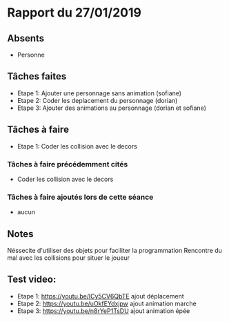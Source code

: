 # Rapport du 27/01/2019
## Absents
- Personne
## Tâches faites
- Etape 1: Ajouter une personnage sans animation (sofiane)
- Etape 2: Coder les deplacement du personnage (dorian)
- Etape 3: Ajouter des animations au personnage (dorian et sofiane)

## Tâches à faire
- Etape 1: Coder les collision avec le decors
### Tâches à faire précédemment cités
-  Coder les collision avec le decors
### Tâches à faire ajoutés lors de cette séance
- aucun
## Notes
Néssecite d'utiliser des objets pour faciliter la programmation
Rencontre du mal avec les collisions pour situer le joueur

## Test video:
- Etape 1: https://youtu.be/lCy5CV6QbTE ajout déplacement
- Etape 2: https://youtu.be/uOkfEYdxjpw ajout animation marche
- Etape 3: https://youtu.be/n8rYeP1TsDU ajout animation épée
